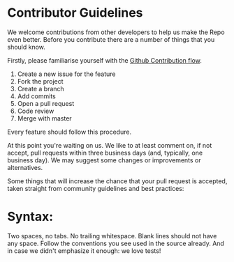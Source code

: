 # Contributor Guidelines

We welcome contributions from other developers to help us make the Repo even better.
Before you contribute there are a number of things that you should know.

Firstly, please familiarise yourself with the [Github Contribution flow](https://guides.github.com/introduction/flow/).

1. Create a new issue for the feature
2. Fork the project
3. Create a branch
4. Add commits
5. Open a pull request
6. Code review
7. Merge with master

Every feature should follow this procedure.

At this point you're waiting on us. We like to at least comment on, if not accept, pull requests within three business days (and, typically, one business day). We may suggest some changes or improvements or alternatives.

Some things that will increase the chance that your pull request is accepted, taken straight from community guidelines and best practices:

# Syntax:

Two spaces, no tabs.
No trailing whitespace.
Blank lines should not have any space.
Follow the conventions you see used in the source already.
And in case we didn't emphasize it enough: we love tests!